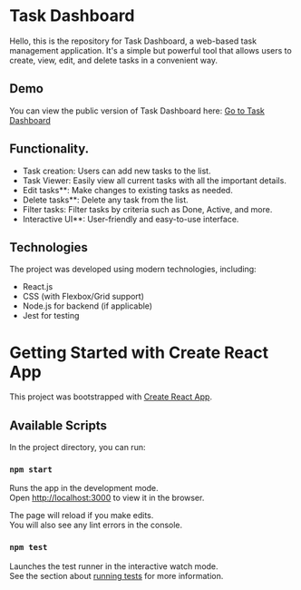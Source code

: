 # Task Dashboard

Hello, this is the repository for Task Dashboard, a web-based task management application. It's a simple but powerful tool that allows users to create, view, edit, and delete tasks in a convenient way.

## Demo

You can view the public version of Task Dashboard here: [Go to Task Dashboard](https://todo-application-leonids-projects-7736940e.vercel.app/)

## Functionality.

- Task creation: Users can add new tasks to the list.
- Task Viewer: Easily view all current tasks with all the important details.
- Edit tasks**: Make changes to existing tasks as needed.
- Delete tasks**: Delete any task from the list.
- Filter tasks: Filter tasks by criteria such as Done, Active, and more.
- Interactive UI**: User-friendly and easy-to-use interface.

## Technologies

The project was developed using modern technologies, including:

- React.js
- CSS (with Flexbox/Grid support)
- Node.js for backend (if applicable)
- Jest for testing

# Getting Started with Create React App

This project was bootstrapped with [Create React App](https://github.com/facebook/create-react-app).

## Available Scripts

In the project directory, you can run:

### `npm start`

Runs the app in the development mode.\
Open [http://localhost:3000](http://localhost:3000) to view it in the browser.

The page will reload if you make edits.\
You will also see any lint errors in the console.

### `npm test`

Launches the test runner in the interactive watch mode.\
See the section about [running tests](https://facebook.github.io/create-react-app/docs/running-tests) for more information.
